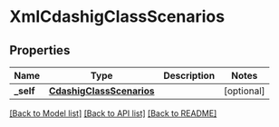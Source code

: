 # XmlCdashigClassScenarios

## Properties
Name | Type | Description | Notes
------------ | ------------- | ------------- | -------------
**_self** | [**CdashigClassScenarios**](CdashigClassScenarios.md) |  | [optional] 

[[Back to Model list]](../README.md#documentation-for-models) [[Back to API list]](../README.md#documentation-for-api-endpoints) [[Back to README]](../README.md)


